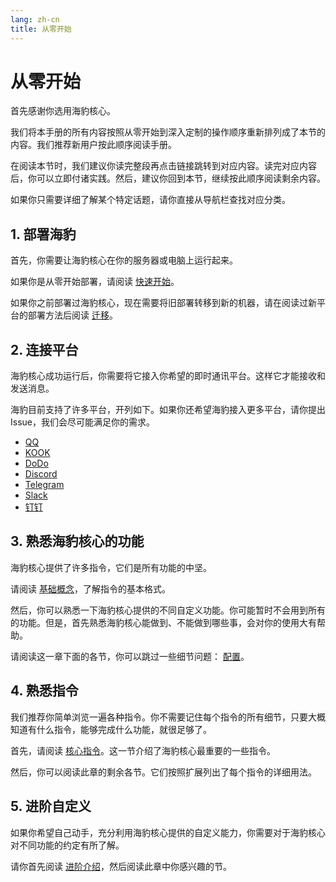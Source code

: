 ```yaml
---
lang: zh-cn
title: 从零开始
---
```


# 从零开始

首先感谢你选用海豹核心。

我们将本手册的所有内容按照从零开始到深入定制的操作顺序重新排列成了本节的内容。我们推荐新用户按此顺序阅读手册。

在阅读本节时，我们建议你读完整段再点击链接跳转到对应内容。读完对应内容后，你可以立即付诸实践。然后，建议你回到本节，继续按此顺序阅读剩余内容。

如果你只需要详细了解某个特定话题，请你直接从导航栏查找对应分类。

## 1. 部署海豹

首先，你需要让海豹核心在你的服务器或电脑上运行起来。

如果你是从零开始部署，请阅读 [快速开始](../deploy/quick-start.md)。

如果你之前部署过海豹核心，现在需要将旧部署转移到新的机器，请在阅读过新平台的部署方法后阅读 [迁移](../deploy/transfer.md)。

## 2. 连接平台

海豹核心成功运行后，你需要将它接入你希望的即时通讯平台。这样它才能接收和发送消息。

海豹目前支持了许多平台，开列如下。如果你还希望海豹接入更多平台，请你提出 Issue，我们会尽可能满足你的需求。

- [QQ](../deploy/platform-qq.md)
- [KOOK](../deploy/platform-kook.md)
- [DoDo](../deploy/platform-dodo.md)
- [Discord](../deploy/platform-discord.md)
- [Telegram](../deploy/platform-telegram.md)
- [Slack](../deploy/platform-slack.md)
- [钉钉](../deploy/platform-dingtalk.md)

## 3. 熟悉海豹核心的功能

海豹核心提供了许多指令，它们是所有功能的中坚。

请阅读 [基础概念](../use/introduce.md)，了解指令的基本格式。

然后，你可以熟悉一下海豹核心提供的不同自定义功能。你可能暂时不会用到所有的功能。但是，首先熟悉海豹核心能做到、不能做到哪些事，会对你的使用大有帮助。

请阅读这一章下面的各节，你可以跳过一些细节问题： [配置](../config/README.md)。

## 4. 熟悉指令

我们推荐你简单浏览一遍各种指令。你不需要记住每个指令的所有细节，只要大概知道有什么指令，能够完成什么功能，就很足够了。

首先，请阅读 [核心指令](../use/core.md)。这一节介绍了海豹核心最重要的一些指令。

然后，你可以阅读此章的剩余各节。它们按照扩展列出了每个指令的详细用法。

## 5. 进阶自定义

如果你希望自己动手，充分利用海豹核心提供的自定义能力，你需要对于海豹核心对不同功能的约定有所了解。

请你首先阅读 [进阶介绍](../advanced/introduce.md)，然后阅读此章中你感兴趣的节。
